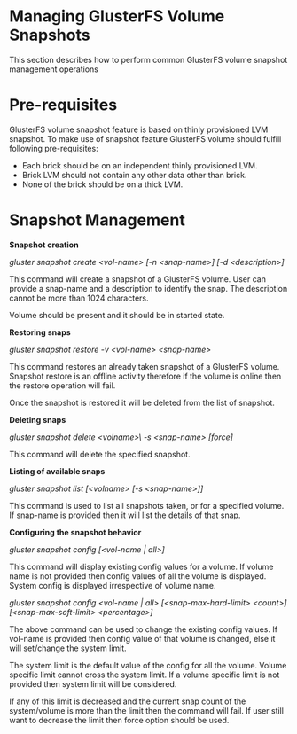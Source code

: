 Managing GlusterFS Volume Snapshots
==========================

This section describes how to perform common GlusterFS volume snapshot
management operations

Pre-requisites
=====================

GlusterFS volume snapshot feature is based on thinly provisioned LVM snapshot.
To make use of snapshot feature GlusterFS volume should fulfill following
pre-requisites:

* Each brick should be on an independent thinly provisioned LVM.
* Brick LVM should not contain any other data other than brick.
* None of the brick should be on a thick LVM.


Snapshot Management
=====================


**Snapshot creation**

*gluster snapshot create \<vol-name\> \[-n \<snap-name\>\] \[-d \<description\>\]*

This command will create a snapshot of a GlusterFS volume. User can provide a snap-name and a description to identify the snap. The description cannot be more than 1024 characters.

Volume should be present and it should be in started state.

**Restoring snaps**

*gluster snapshot restore -v \<vol-name\> \<snap-name\>*

This command restores an already taken snapshot of a GlusterFS volume. Snapshot restore is an offline activity therefore if the volume is online then the restore operation will fail.

Once the snapshot is restored  it will be deleted from the list of snapshot.

**Deleting snaps**

*gluster snapshot delete \<volname\>\ -s \<snap-name\> \[force\]*

This command will delete the specified snapshot.

**Listing of available snaps**

*gluster snapshot list \[\<volname\> \[-s \<snap-name>\]\]*

This command is used to list all snapshots taken, or for a specified volume. If snap-name is provided then it will list the details of that snap.

**Configuring the snapshot behavior**

*gluster snapshot config \[\<vol-name | all\>\]*

This command will display existing config values for a volume. If volume name is not provided then config values of all the volume is displayed. System config is displayed irrespective of volume name.

*gluster snapshot config \<vol-name | all\> \[\<snap-max-hard-limit\> \<count\>\] \[\<snap-max-soft-limit\> \<percentage\>\]*

The above command can be used to change the existing config values. If vol-name is provided then config value of that volume is changed, else it will set/change the system limit.

The system limit is the default value of the config for all the volume. Volume specific limit cannot cross the system limit. If a volume specific limit is not provided then system limit will be considered.

If any of this limit is decreased and the current snap count of the system/volume is more than the limit then the command will fail. If user still want to decrease the limit then force option should be used.



